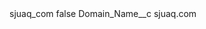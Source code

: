 <?xml version="1.0" encoding="UTF-8"?>
<CustomMetadata xmlns="http://soap.sforce.com/2006/04/metadata" xmlns:xsi="http://www.w3.org/2001/XMLSchema-instance" xmlns:xsd="http://www.w3.org/2001/XMLSchema">
    <label>sjuaq_com</label>
    <protected>false</protected>
    <values>
        <field>Domain_Name__c</field>
        <value xsi:type="xsd:string">sjuaq.com</value>
    </values>
</CustomMetadata>
